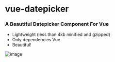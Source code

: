 vue-datepicker
========
### A Beautiful Datepicker Component For Vue
* Lightweight (less than 4kb minified and gzipped)
* Only dependencies Vue
* Beautiful!

![image](https://github.com/weifeiyue/vue-datepicker/raw/master/screenshots/datepicker.png)

